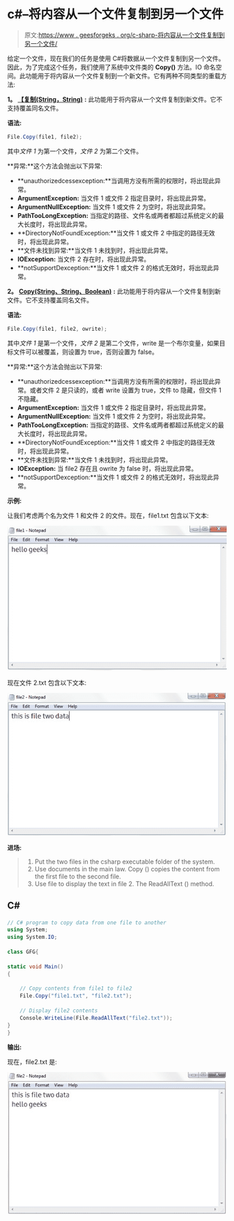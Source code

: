 # c#–将内容从一个文件复制到另一个文件

> 原文:[https://www . geesforgeks . org/c-sharp-将内容从一个文件复制到另一个文件/](https://www.geeksforgeeks.org/c-sharp-copying-the-contents-from-one-file-to-another-file/)

给定一个文件，现在我们的任务是使用 C#将数据从一个文件复制到另一个文件。因此，为了完成这个任务，我们使用了系统中文件类的 **Copy()** 方法。IO 命名空间。此功能用于将内容从一个文件复制到一个新文件。它有两种不同类型的重载方法:

**1。** [**【复制(String，String)**](https://www.geeksforgeeks.org/file-copystring-string-method-in-c-sharp-with-examples/?ref=rp) **:** 此功能用于将内容从一个文件复制到新文件。它不支持覆盖同名文件。

**语法:**

```cs
File.Copy(file1, file2);
```

其中*文件 1* 为第一个文件，*文件 2* 为第二个文件。

**异常:**这个方法会抛出以下异常:

*   **unauthorizedcessexception:**当调用方没有所需的权限时，将出现此异常。
*   **ArgumentException:** 当文件 1 或文件 2 指定目录时，将出现此异常。
*   **ArgumentNullException:** 当文件 1 或文件 2 为空时，将出现此异常。
*   **PathTooLongException:** 当指定的路径、文件名或两者都超过系统定义的最大长度时，将出现此异常。
*   **DirectoryNotFoundException:**当文件 1 或文件 2 中指定的路径无效时，将出现此异常。
*   **文件未找到异常:**当文件 1 未找到时，将出现此异常。
*   **IOException:** 当文件 2 存在时，将出现此异常。
*   **notSupportDexception:**当文件 1 或文件 2 的格式无效时，将出现此异常。

**2。** [**Copy(String、String、Boolean)**](https://www.geeksforgeeks.org/file-copystring-string-boolean-method-in-c-sharp-with-examples/?ref=rp) **:** 此功能用于将内容从一个文件复制到新文件。它不支持覆盖同名文件。

**语法:**

```cs
File.Copy(file1, file2, owrite);
```

其中*文件 1* 是第一个文件，*文件 2* 是第二个文件，write 是一个布尔变量，如果目标文件可以被覆盖，则设置为 true，否则设置为 false。

**异常:**这个方法会抛出以下异常:

*   **unauthorizedcessexception:**当调用方没有所需的权限时，将出现此异常。或者文件 2 是只读的，或者 write 设置为 true，文件 to 隐藏，但文件 1 不隐藏。
*   **ArgumentException:** 当文件 1 或文件 2 指定目录时，将出现此异常。
*   **ArgumentNullException:** 当文件 1 或文件 2 为空时，将出现此异常。
*   **PathTooLongException:** 当指定的路径、文件名或两者都超过系统定义的最大长度时，将出现此异常。
*   **DirectoryNotFoundException:**当文件 1 或文件 2 中指定的路径无效时，将出现此异常。
*   **文件未找到异常:**当文件 1 未找到时，将出现此异常。
*   **IOException:** 当 file2 存在且 owrite 为 false 时，将出现此异常。
*   **notSupportDexception:**当文件 1 或文件 2 的格式无效时，将出现此异常。

**示例:**

让我们考虑两个名为文件 1 和文件 2 的文件。现在，file1.txt 包含以下文本:

![](img/5f65b201677cdc4947d4a129d9ec5fe5.png)

现在文件 2.txt 包含以下文本:

![](img/315c0573637cf32a2f5ef377b2147b90.png)

**进场:**

> 1.  Put the two files in the csharp executable folder of the system.
> 2.  Use documents in the main law. Copy () copies the content from the first file to the second file.
> 3.  Use file to display the text in file 2\. The ReadAllText () method.

## C#

```cs
// C# program to copy data from one file to another
using System;
using System.IO;

class GFG{

static void Main()
{

    // Copy contents from file1 to file2
    File.Copy("file1.txt", "file2.txt");

    // Display file2 contents
    Console.WriteLine(File.ReadAllText("file2.txt"));
}
}
```

**输出:**

现在，file2.txt 是:

![](img/72a8ab51187c0996c5b9f42dc850c87a.png)